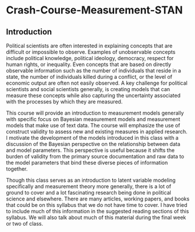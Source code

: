 # Crash-Course-Measurement-STAN

## Introduction
Political scientists are often interested in explaining concepts that are difficult or impossible to observe. Examples of unobservable concepts include political knowledge, political ideology, democracy, respect for human rights, or inequality. Even concepts that are based on directly observable information such as the number of individuals that reside in a state, the number of individuals killed during a conflict, or the level of economic output are often not easily observed. A key challenge for political scientists and social scientists generally, is creating models that can measure these concepts while also capturing the uncertainty associated with the processes by which they are measured. 

This course will provide an introduction to measurement models generally with specific focus on Bayesian measurement models and measurement models that make use of text data. The course will emphasize the use of construct validity to assess new and existing measures in applied research. I motivate the development of the models introduced in this class with a discussion of the Bayesian perspective on the relationship between data and model parameters. This perspective is useful because it shifts the burden of validity from the primary source documentation and raw data to the model parameters that bind these diverse pieces of information together.

Though this class serves as an introduction to latent variable modeling specifically and measurement theory more generally, there is a lot of ground to cover and a lot fascinating research being done in political science and elsewhere. There are many articles, working papers, and books that could be on this syllabus that we do not have time to cover. I have tried to include much of this information in the suggested reading sections of this syllabus. We will also talk about much of this material during the final week or two of class.

